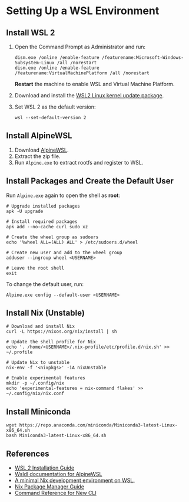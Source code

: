 # Setting Up a WSL Environment

## Install WSL 2

1. Open the Command Prompt as Administrator and run: 

   ```batch
   dism.exe /online /enable-feature /featurename:Microsoft-Windows-Subsystem-Linux /all /norestart
   dism.exe /online /enable-feature /featurename:VirtualMachinePlatform /all /norestart
   ```

   **Restart** the machine to enable WSL and Virtual Machine Platform.

2. Download and install the [WSL2 Linux kernel update package](https://wslstorestorage.blob.core.windows.net/wslblob/wsl_update_x64.msi).
3. Set WSL 2 as the default version:

   ```batch
   wsl --set-default-version 2
   ```

## Install AlpineWSL

1. Download [AlpineWSL](https://github.com/yuk7/AlpineWSL/releases).
2. Extract the zip file.
3. Run `Alpine.exe` to extract rootfs and register to WSL.

## Install Packages and Create the Default User

Run `Alpine.exe` again to open the shell as **root**:

```shell
# Upgrade installed packages
apk -U upgrade

# Install required packages
apk add --no-cache curl sudo xz

# Create the wheel group as sudoers
echo '%wheel ALL=(ALL) ALL' > /etc/sudoers.d/wheel

# Create new user and add to the wheel group
adduser --ingroup wheel <USERNAME>

# Leave the root shell
exit
```

To change the default user, run:

```batch
Alpine.exe config --default-user <USERNAME>
```

## Install Nix (Unstable)

```shell
# Download and install Nix 
curl -L https://nixos.org/nix/install | sh

# Update the shell profile for Nix
echo '. /home/<USERNAME>/.nix-profile/etc/profile.d/nix.sh' >> ~/.profile

# Update Nix to unstable
nix-env -f '<nixpkgs>' -iA nixUnstable

# Enable experimental features
mkdir -p ~/.config/nix
echo 'experimental-features = nix-command flakes' >> ~/.config/nix/nix.conf
```

## Install Miniconda

```shell
wget https://repo.anaconda.com/miniconda/Miniconda3-latest-Linux-x86_64.sh
bash Miniconda3-latest-Linux-x86_64.sh
```

## References

- [WSL 2 Installation Guide](https://docs.microsoft.com/en-us/windows/wsl/install-win10)
- [Wsldl documentation for AlpineWSL](https://wsldl-pg.github.io/docs/)
- [A minimal Nix development environment on WSL.](https://cbailey.co.uk/posts/a_minimal_nix_development_environment_on_wsl)
- [Nix Package Manager Guide](https://nixos.org/manual/nix/stable/)
- [Command Reference for New CLI](https://nixos.org/manual/nix/unstable/command-ref/new-cli/nix.html)
